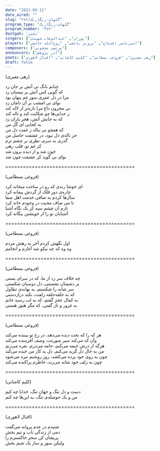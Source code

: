 ```yaml
---
date: "2021-03-11"
date_aired: ""
slug: "گلهای-رنگارنگ/۳۸۳"
program_type: "گلهای-رنگارنگ"
program_number: '۳۸۳'
dastgah: 'دشتی'
singers: ["پوران", "عبدالوهاب شهیدی"]
players: ["امیرناصر افتتاح", "پرویز یاحقی", "روح‌الله خالقی"]
composers: ["مرتضی محجوبی"]
announcers: ["آذر پژوهش"]
poets: ["رهی معیری", "فروغی بسطامی", "کلیم کاشانی", "اقبال لاهوری"]
draft: false
---
```


(رهی معیری)  

چنانم بانگ نی آتش بر جان زد  
که گویی کس آتش بر نیستان زد  
مرا در دل عمری سوز غم پنهان بود  
نوای نی امشب بر آن دامان زد  
نی محزون داغ مرا تازه‌تر از لاله کند  
ز جدایی‌ها چو شکایت کند و ناله کند  
که به جانش آتش، هجر یاران زد  
به کجایی ای گل من  
که همچو نی بنالد ز غمت دل من  
جز ناله‌ی دل نبود، در عشقت حاصل من  
گذری به سرم، نظری بر چشم ترم  
کز غم تو، قلب رهی  
خون شد و از دیده برون شد  
نوای نی گوید کز عشقت چون شد  

============================================  

(فروغی بسطامی)  

ای خوشا رندی که رو در ساحت میخانه کرد  
چاره‌ی دور فلک از گردش پیمانه کرد  
سال‌ها کردم به صافی خدمت اهل صفا  
تا می صاف محبت در وجودم خانه کرد  
نازم آن چشم سیه کز یک نگاه آشنا  
آشنایان تو را از خویشتن بیگانه کرد  

============================================  

(فروغی بسطامی)  

اول نگهش کردم آخر به رهش مردم  
وه وه که چه نیکو شد آغازم و انجامم  

============================================  

(فروغی بسطامی)  

چه خلاف سر زد از ما، که در سرای بستی  
بر دشمنان نشستی، دل دوستان شکستی  
سر شانه را شکستم، به بهانه‌ی تطاول  
که به حلقه‌حلقه زلفت، نکند درازدستی  
به کمال عجز گفتم، که به لب رسید جانم  
به غرور و ناز گفتی، که مگر هنوز هستی  

============================================  

(فروغی بسطامی)  

هر که را که بخت دیده می‌دهد، در رخ تو بیننده می‌کند  
وآن که می‌کند سیر صورتت، وصف آفریننده می‌کند  
هرگه از درش خیمه می‌کَنم، جامه می‌درم، نعره می‌زنم  
من به حال دل گریه می‌کنم، دل به کار من خنده می‌کند  
چون به روی خود پرده می‌کشد، روز روشنم تیره می‌شود  
چون به زلف خود شانه می‌زند، خاطرم پراکنده می‌کند  

============================================  

(کلیم کاشانی)  

دست و دل تنگ و جهان تنگ، خدایا چه کنم  
من و یک حوصله‌ی تنگ، به این‌ها چه کنم  

============================================  

(اقبال لاهوری)  

شنیدم در عدم پروانه می‌گفت  
دمی از زندگی تاب و تبم بخش  
پریشان کن سحر خاکسترم را  
ولیکن سوز و ساز یک شبم بخش  
